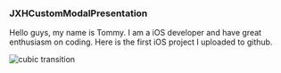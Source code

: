 <h3>JXHCustomModalPresentation</h3>
<p>
  Hello guys, my name is Tommy. I am a iOS developer and have great enthusiasm on coding. Here is the first iOS project I uploaded to github. 
</p>
<img src="img/customTransition.gif" alt="cubic transition" />

